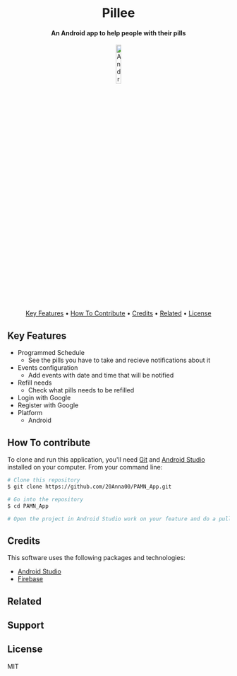 
<h1 align="center">
  Pillee
  <br>
</h1>

<h4 align="center">An Android app to help people with their pills</h4>

<p align="center">


  <a href="https://developer.android.com/studio?hl=es&gclid=Cj0KCQiAmaibBhCAARIsAKUlaKR9fSb3QQY99dgLSUWhhx0_mESQe5-lVD2uOPZeWnZojD5_nuDeLaQaAuSsEALw_wcB&gclsrc=aw.ds">
    <img style="width:15%;" src="https://upload.wikimedia.org/wikipedia/commons/thumb/9/92/Android_Studio_Trademark.svg/2560px-Android_Studio_Trademark.svg.png"
         alt=Android">
       

<p align="center">
  <a href="#key-features">Key Features</a> •
  <a href="#how-to-contribute">How To Contribute</a> •
  <a href="#credits">Credits</a> •
  <a href="#related">Related</a> •
  <a href="#license">License</a>
</p>


## Key Features 

* Programmed Schedule 
  - See the pills you have to take and recieve notifications about it
* Events configuration
  - Add events with date and time that will be notified
* Refill needs
  - Check what pills needs to be refilled
* Login with Google
* Register with Google
* Platform
  - Android 

## How To contribute

To clone and run this application, you'll need [Git](https://git-scm.com) and [Android Studio](https://developer.android.com/studio?hl=es&gclid=Cj0KCQiAmaibBhCAARIsAKUlaKR9fSb3QQY99dgLSUWhhx0_mESQe5-lVD2uOPZeWnZojD5_nuDeLaQaAuSsEALw_wcB&gclsrc=aw.ds) installed on your computer. From your command line:

```bash
# Clone this repository
$ git clone https://github.com/20Anna00/PAMN_App.git

# Go into the repository
$ cd PAMN_App

# Open the project in Android Studio work on your feature and do a pull request

```


## Credits

This software uses the following packages and technologies:

- [Android Studio](https://developer.android.com/)
- [Firebase](https://firebase.google.com/)


## Related


## Support


## License

MIT



